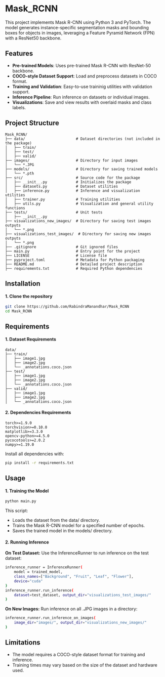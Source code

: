 # Mask_RCNN
This project implements Mask R-CNN using Python 3 and PyTorch. The model generates instance-specific segmentation masks and bounding boxes for objects in images, leveraging a Feature Pyramid Network (FPN) with a ResNet50 backbone.

## Features
- **Pre-trained Models**: Uses pre-trained Mask R-CNN with ResNet-50 backbone.
- **COCO-style Dataset Support**: Load and preprocess datasets in COCO format.
- **Training and Validation**: Easy-to-use traininig utilities with validation support.
- **Inference Pipeline**: Run inference on datasets or individual images.
- **Visualizations**: Save and view results with overlaid masks and class labels.

## Project Structure
```plaintext
Mask_RCNN/
├── data/                       # Dataset directories (not included in the package)
│   ├── train/
│   ├── test/
│   ├── valid/
├── images/                     # Directory for input images
│   └── *.JPG
├── models/                     # Directory for saving trained models
│   └── *.pth
├── src/                        # Source code for the package
│   ├── __init__.py             # Initializes the package
│   ├── datasets.py             # Dataset utilities
│   ├── inference.py            # Inference and visualization utilities
│   ├── trainer.py              # Training utilities
│   ├── utils.py                # Visualization and general utility functions
├── tests/                      # Unit tests
│   ├── __init__.py
├── visualizations_new_images/  # Directory for saving test images outputs
│   └── *.png
├── visualizations_test_images/  # Directory for saving new images outputs
│   └── *.png
├── .gitignore                  # Git ignored files
├── main.py                     # Entry point for the project
├── LICENSE                     # License file
├── pyproject.toml              # Metadata for Python packaging
├── README.md                   # Detailed project description
├── requirements.txt            # Required Python dependencies
```

## Installation

#### 1. Clone the repository
```bash
git clone https://github.com/RabindraManandhar/Mask_RCNN
cd Mask_RCNN
```

## Requirements

#### 1. Dataset Requirements
```plaintext
data/
├── train/
│   ├── image1.jpg
│   ├── image2.jpg
│   └── _annotations.coco.json
├── test/
│   ├── image1.jpg
│   ├── image2.jpg
│   └── _annotations.coco.json
├── valid/
│   ├── image1.jpg
│   ├── image2.jpg
│   └── _annotations.coco.json
```

#### 2. Dependencies Requirements
```plaintext
torch>=1.9.0
torchvision>=0.10.0
matplotlib>=3.3.0
opencv-python>=4.5.0
pycocotools>=2.0.2
numpy>=1.19.0
```

Install all dependencies with:
```bash
pip install -r requirements.txt
```

## Usage
#### 1. Training the Model
```bash
python main.py
```
This script:
- Loads the dataset from the data/ directory.
- Trains the Mask R-CNN model for a specified number of epochs.
- Saves the trained model in the models/ directory.

#### 2. Running Inference
**On Test Dataset:**
Use the InferenceRunner to run inference on the test dataset:
```bash
inference_runner = InferenceRunner(
    model = trained_model,
    class_names=["Background", "Fruit", "Leaf", "Flower"],
    device="cuda"
)
inference_runner.run_inference(
    dataset=test_dataset, output_dir="visualizations_test_images/"
)
```
**On New Images:**
Run inference on all .JPG images in a directory:
```bash
inference_runner.run_inference_on_images(
    image_dir="images/", output_dir="visualizations_new_images/"
)
```

## Limitations
- The model requires a COCO-style dataset format for training and inference.
- Training times may vary based on the size of the dataset and hardware used.










